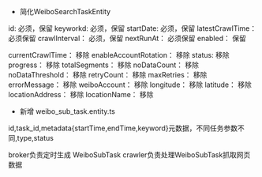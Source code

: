 

- 简化WeiboSearchTaskEntity

id: 必须，保留
keyworkd: 必须，保留
startDate: 必须，保留
latestCrawlTime： 必须保留
crawlInterval： 必须，保留
nextRunAt： 必须保留
enabled： 保留

currentCrawlTime： 移除
enableAccountRotation： 移除
status: 移除
progress： 移除
totalSegments： 移除
noDataCount： 移除
noDataThreshold： 移除
retryCount： 移除
maxRetries： 移除
errorMessage： 移除
weiboAccount： 移除
longitude： 移除
latitude： 移除
locationAddress： 移除
locationName： 移除

- 新增 weibo_sub_task.entity.ts

id,task_id,metadata{startTime,endTime,keyword}元数据，不同任务参数不同,type,status

broker负责定时生成 WeiboSubTask
crawler负责处理WeiboSubTask抓取网页数据